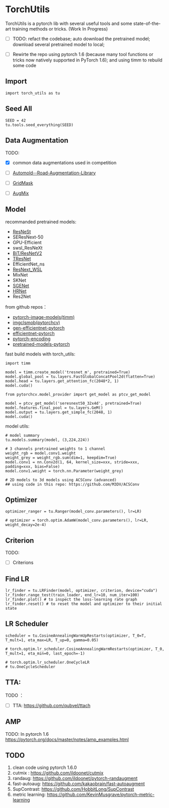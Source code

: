 
# TorchUtils 

TorchUtils is a pytorch lib with several useful tools and some state-of-the-art training methods or tricks. (Work In Progress)

- [ ] TODO: refact the codebase; auto download the pretrained model; download several pretrained model to local; 

- [ ] Rewirte the repo using pytorch 1.6 (because many tool functions or tricks now natively supported in PyTorch 1.6); and using timm to rebuild some code

## Import

```
import torch_utils as tu
```


## Seed All

```
SEED = 42
tu.tools.seed_everything(SEED)
```

## Data Augmentation

TODO:

- [x] common data augmentations used in competition
- [ ] [Automold--Road-Augmentation-Library](https://github.com/UjjwalSaxena/Automold--Road-Augmentation-Library)
- [ ] [GridMask](https://www.kaggle.com/haqishen/gridmask)
- [ ] [AugMix](https://www.kaggle.com/haqishen/augmix-based-on-albumentations)


## Model

recommanded pretrained models:

- [ResNeSt](https://github.com/zhanghang1989/ResNeSt)  
- SEResNext-50 
- GPU-Efficient
- swsl_ResNeXt
- [BiT/ResNetV2](https://github.com/google-research/big_transfer) 
- [TResNet](https://github.com/mrT23/TResNet)
- EfficientNet_ns
- [ResNext_WSL](https://github.com/facebookresearch/WSL-Images)
- MixNet
- SKNet
- [SGENet](https://github.com/implus/PytorchInsight)
- [HRNet](https://github.com/HRNet)
- Res2Net


from github repos：

- [pytorch-image-models(timm)](https://github.com/rwightman/pytorch-image-models)
- [imgclsmob(pytorchcv)](https://github.com/osmr/imgclsmob/tree/master/pytorch)
- [gen-efficientnet-pytorch](https://github.com/rwightman/gen-efficientnet-pytorch)
- [efficientnet-pytorch](https://github.com/lukemelas/EfficientNet-PyTorch)
- [pytorch-encoding](https://github.com/zhanghang1989/PyTorch-Encoding)
- [pretrained-models-pytorch](https://github.com/Cadene/pretrained-models.pytorch)



fast build models with torch_utils: 

```
import timm

model = timm.create_model('tresnet_m', pretrained=True)
model.global_pool = tu.layers.FastGlobalConcatPool2d(flatten=True)
model.head = tu.layers.get_attention_fc(2048*2, 1) 
model.cuda()
```

```
from pytorchcv.model_provider import get_model as ptcv_get_model

model = ptcv_get_model('seresnext50_32x4d', pretrained=True)
model.features.final_pool = tu.layers.GeM() 
model.output = tu.layers.get_simple_fc(2048, 1)   
model.cuda()
```

model utils:
```
# model summary
tu.models.summary(model, (3,224,224))

# 3 channels pretrained weights to 1 channel
weight_rgb = model.conv1.weight
weight_grey = weight_rgb.sum(dim=1, keepdim=True)
model.conv1 = nn.Conv2d(1, 64, kernel_size=xxx, stride=xxx, padding=xxx, bias=False)
model.conv1.weight = torch.nn.Parameter(weight_grey)

# 2D models to 3d models using ACSConv (advanced)
## using code in this repo: https://github.com/M3DV/ACSConv
```


## Optimizer
```
optimizer_ranger = tu.Ranger(model_conv.parameters(), lr=LR)

# optimizer = torch.optim.AdamW(model_conv.parameters(), lr=LR, weight_decay=2e-4)
```

## Criterion
TODO:
- [ ] Criterions



## Find LR 
```
lr_finder = tu.LRFinder(model, optimizer, criterion, device="cuda")
lr_finder.range_test(train_loader, end_lr=10, num_iter=100)
lr_finder.plot() # to inspect the loss-learning rate graph
lr_finder.reset() # to reset the model and optimizer to their initial state
```


## LR Scheduler
```
scheduler = tu.CosineAnnealingWarmUpRestarts(optimizer, T_0=T, T_mult=1, eta_max=LR, T_up=0, gamma=0.05)

# torch.optim.lr_scheduler.CosineAnnealingWarmRestarts(optimizer, T_0, T_mult=1, eta_min=0, last_epoch=-1)

# torch.optim.lr_scheduler.OneCycleLR
# tu.OneCycleScheduler
```



## TTA:
TODO ：
- [ ] TTA: https://github.com/qubvel/ttach

## AMP
TODO:
In pytorch 1.6
https://pytorch.org/docs/master/notes/amp_examples.html


## TODO
1. clean code using pytorch 1.6.0
2. cutmix : https://github.com/ildoonet/cutmix
3. randaug: https://github.com/ildoonet/pytorch-randaugment
4. fast-autoaug: https://github.com/kakaobrain/fast-autoaugment
5. SupContrast: https://github.com/HobbitLong/SupContrast
6. metric learning: https://github.com/KevinMusgrave/pytorch-metric-learning
